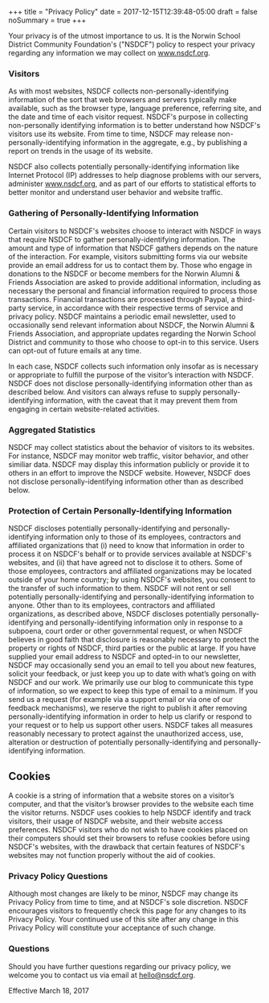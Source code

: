 +++
title = "Privacy Policy"
date  = 2017-12-15T12:39:48-05:00
draft = false
noSummary = true
+++

Your privacy is of the utmost importance to us. It is the Norwin School District Community Foundation's ("NSDCF") policy to respect your privacy regarding any information we may collect on www.nsdcf.org.

### Visitors

As with most websites, NSDCF collects non-personally-identifying information of the sort that web browsers and servers typically make available, such as the browser type, language preference, referring site, and the date and time of each visitor request. NSDCF's purpose in collecting non-personally identifying information is to better understand how NSDCF's visitors use its website. From time to time, NSDCF may release non-personally-identifying information in the aggregate, e.g., by publishing a report on trends in the usage of its website.

NSDCF also collects potentially personally-identifying information like Internet Protocol (IP) addresses to help diagnose problems with our servers, administer www.nsdcf.org, and as part of our efforts to statistical efforts to better monitor and understand user behavior and website traffic.

### Gathering of Personally-Identifying Information

Certain visitors to NSDCF's websites choose to interact with NSDCF in ways that require NSDCF to gather personally-identifying information. The amount and type of information that NSDCF gathers depends on the nature of the interaction. For example, visitors submitting forms via our website provide an email address for us to contact them by. Those who engage in donations to the NSDCF or become members for the Norwin Alumni & Friends Association are asked to provide additional information, including as necessary the personal and financial information required to process those transactions. Financial transactions are processed through Paypal, a third-party service, in accordance with their respective terms of service and privacy policy. NSDCF maintains a periodic email newsletter, used to occasionally send relevant information about NSDCF, the Norwin Alumni & Friends Association, and appropriate updates regarding the Norwin School District and community to those who choose to opt-in to this service. Users can opt-out of future emails at any time.

In each case, NSDCF collects such information only insofar as is necessary or appropriate to fulfill the purpose of the visitor’s interaction with NSDCF. NSDCF does not disclose personally-identifying information other than as described below. And visitors can always refuse to supply personally-identifying information, with the caveat that it may prevent them from engaging in certain website-related activities.

### Aggregated Statistics

NSDCF may collect statistics about the behavior of visitors to its websites. For instance, NSDCF may monitor web traffic, visitor behavior, and other similiar data. NSDCF may display this information publicly or provide it to others in an effort to improve the NSDCF website. However, NSDCF does not disclose personally-identifying information other than as described below.

### Protection of Certain Personally-Identifying Information

NSDCF discloses potentially personally-identifying and personally-identifying information only to those of its employees, contractors and affiliated organizations that (i) need to know that information in order to process it on NSDCF's behalf or to provide services available at NSDCF's websites, and (ii) that have agreed not to disclose it to others. Some of those employees, contractors and affiliated organizations may be located outside of your home country; by using NSDCF's websites, you consent to the transfer of such information to them. NSDCF will not rent or sell potentially personally-identifying and personally-identifying information to anyone. Other than to its employees, contractors and affiliated organizations, as described above, NSDCF discloses potentially personally-identifying and personally-identifying information only in response to a subpoena, court order or other governmental request, or when NSDCF believes in good faith that disclosure is reasonably necessary to protect the property or rights of NSDCF, third parties or the public at large. If you have supplied your email address to NSDCF and opted-in to our newsletter, NSDCF may occasionally send you an email to tell you about new features, solicit your feedback, or just keep you up to date with what’s going on with NSDCF and our work. We primarily use our blog to communicate this type of information, so we expect to keep this type of email to a minimum. If you send us a request (for example via a support email or via one of our feedback mechanisms), we reserve the right to publish it after removing personally-identifying information in order to help us clarify or respond to your request or to help us support other users. NSDCF takes all measures reasonably necessary to protect against the unauthorized access, use, alteration or destruction of potentially personally-identifying and personally-identifying information.

## Cookies
A cookie is a string of information that a website stores on a visitor’s computer, and that the visitor’s browser provides to the website each time the visitor returns. NSDCF uses cookies to help NSDCF identify and track visitors, their usage of NSDCF website, and their website access preferences. NSDCF visitors who do not wish to have cookies placed on their computers should set their browsers to refuse cookies before using NSDCF's websites, with the drawback that certain features of NSDCF's websites may not function properly without the aid of cookies.

### Privacy Policy Questions
Although most changes are likely to be minor, NSDCF may change its Privacy Policy from time to time, and at NSDCF's sole discretion. NSDCF encourages visitors to frequently check this page for any changes to its Privacy Policy. Your continued use of this site after any change in this Privacy Policy will constitute your acceptance of such change.

### Questions

Should you have further questions regarding our privacy policy, we welcome you to contact us via email at [hello@nsdcf.org](mailto:hello@nsdcf.org).

Effective March 18, 2017
